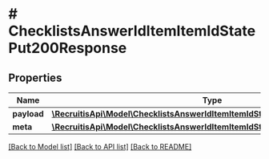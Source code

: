# # ChecklistsAnswerIdItemItemIdStatePut200Response

## Properties

Name | Type | Description | Notes
------------ | ------------- | ------------- | -------------
**payload** | [**\RecruitisApi\Model\ChecklistsAnswerIdItemItemIdStatePut200ResponsePayload**](ChecklistsAnswerIdItemItemIdStatePut200ResponsePayload.md) |  | [optional]
**meta** | [**\RecruitisApi\Model\ChecklistsAnswerIdItemItemIdStatePut200ResponseMeta**](ChecklistsAnswerIdItemItemIdStatePut200ResponseMeta.md) |  | [optional]

[[Back to Model list]](../../README.md#models) [[Back to API list]](../../README.md#endpoints) [[Back to README]](../../README.md)
